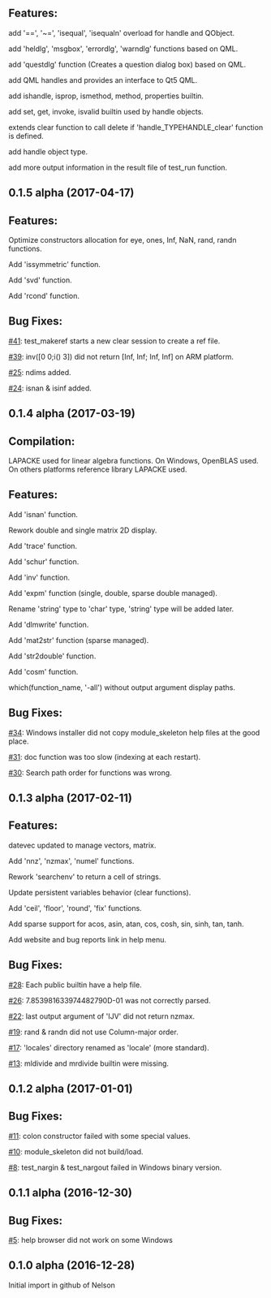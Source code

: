 Features:
---------

  add '==', '~=', 'isequal', 'isequaln' overload for handle and QObject.

  add 'heldlg', 'msgbox', 'errordlg', 'warndlg' functions based on QML.

  add 'questdlg' function (Creates a question dialog box) based on QML.

  add QML handles and provides an interface to Qt5 QML.

  add ishandle, isprop, ismethod, method, properties builtin.

  add set, get, invoke, isvalid builtin used by handle objects.

  extends clear function to call delete if 'handle\_TYPEHANDLE\_clear' function is defined.

  add handle object type.

  add more output information in the result file of test_run function.


## 0.1.5 alpha (2017-04-17)

Features:
---------

  Optimize constructors allocation for eye, ones, Inf, NaN, rand, randn functions.

  Add 'issymmetric' function.

  Add 'svd' function.

  Add 'rcond' function.

Bug Fixes:
---------

  [#41](http://github.com/Nelson-numerical-software/nelson/issues/41): test_makeref starts a new clear session to create a ref file.

  [#39](http://github.com/Nelson-numerical-software/nelson/issues/39): inv([0 0;i() 3]) did not return [Inf, Inf; Inf, Inf] on ARM platform.

  [#25](http://github.com/Nelson-numerical-software/nelson/issues/25): ndims added.

  [#24](http://github.com/Nelson-numerical-software/nelson/issues/24): isnan & isinf added.


## 0.1.4 alpha (2017-03-19)

Compilation:
---------

  LAPACKE used for linear algebra functions. On Windows, OpenBLAS used. On others platforms reference library LAPACKE used.

Features:
---------

  Add 'isnan' function.

  Rework double and single matrix 2D display.

  Add 'trace' function.

  Add 'schur' function.

  Add 'inv' function.

  Add 'expm' function (single, double, sparse double managed).

  Rename 'string' type to 'char' type, 'string' type will be added later.

  Add 'dlmwrite' function.

  Add 'mat2str' function (sparse managed).

  Add 'str2double' function.

  Add 'cosm' function.

  which(function_name, '-all') without output argument display paths.

Bug Fixes:
---------

  [#34](http://github.com/Nelson-numerical-software/nelson/issues/34): Windows installer did not copy module_skeleton help files at the good place.

  [#31](http://github.com/Nelson-numerical-software/nelson/issues/31): doc function was too slow (indexing at each restart).

  [#30](http://github.com/Nelson-numerical-software/nelson/issues/30): Search path order for functions was wrong.


## 0.1.3 alpha (2017-02-11)

Features:
---------

  datevec updated to manage vectors, matrix.

  Add 'nnz', 'nzmax', 'numel' functions.

  Rework 'searchenv' to return a cell of strings.

  Update persistent variables behavior (clear functions).

  Add 'ceil', 'floor', 'round', 'fix' functions.

  Add sparse support for acos, asin, atan, cos, cosh, sin, sinh, tan, tanh.

  Add website and bug reports link in help menu.

Bug Fixes:
---------

  [#28](http://github.com/Nelson-numerical-software/nelson/issues/28): Each public builtin have a help file.
  
  [#26](http://github.com/Nelson-numerical-software/nelson/issues/26): 7.853981633974482790D-01 was not correctly parsed.

  [#22](http://github.com/Nelson-numerical-software/nelson/issues/22): last output argument of 'IJV' did not return nzmax.

  [#19](http://github.com/Nelson-numerical-software/nelson/issues/19): rand & randn did not use Column-major order.

  [#17](http://github.com/Nelson-numerical-software/nelson/issues/17): 'locales' directory renamed as 'locale' (more standard).

  [#13](http://github.com/Nelson-numerical-software/nelson/issues/13): mldivide and mrdivide builtin were missing.


## 0.1.2 alpha (2017-01-01)

Bug Fixes:
---------
  [#11](http://github.com/Nelson-numerical-software/nelson/issues/11): colon constructor failed with some special values.
  
  [#10](http://github.com/Nelson-numerical-software/nelson/issues/10): module_skeleton did not build/load.
  
  [#8](http://github.com/Nelson-numerical-software/nelson/issues/8): test_nargin & test_nargout failed in Windows binary version.
  

## 0.1.1 alpha (2016-12-30)

Bug Fixes:
---------
  [#5](http://github.com/Nelson-numerical-software/nelson/issues/5): help browser did not work on some Windows

## 0.1.0 alpha (2016-12-28)
  Initial import in github of Nelson

